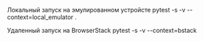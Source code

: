 Локальный запуск на эмулированном устройсте
pytest -s -v --context=local_emulator .

Удаленный запуск на BrowserStack
pytest -s -v --context=bstack 